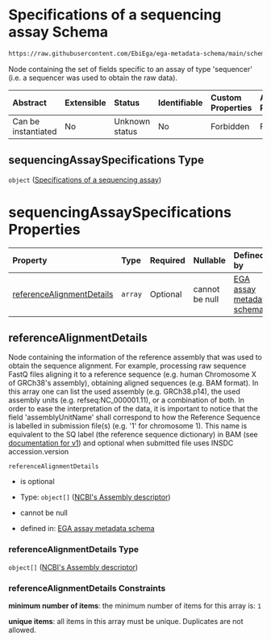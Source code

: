 # Specifications of a sequencing assay Schema

```txt
https://raw.githubusercontent.com/EbiEga/ega-metadata-schema/main/schemas/EGA.assay.json#/properties/assayTypeSpecifications/properties/sequencingAssaySpecifications
```

Node containing the set of fields specific to an assay of type 'sequencer' (i.e. a sequencer was used to obtain the raw data).

| Abstract            | Extensible | Status         | Identifiable | Custom Properties | Additional Properties | Access Restrictions | Defined In                                                                 |
| :------------------ | :--------- | :------------- | :----------- | :---------------- | :-------------------- | :------------------ | :------------------------------------------------------------------------- |
| Can be instantiated | No         | Unknown status | No           | Forbidden         | Forbidden             | none                | [EGA.assay.json\*](../../../schemas/EGA.assay.json "open original schema") |

## sequencingAssaySpecifications Type

`object` ([Specifications of a sequencing assay](ega-3-properties-assay-type-specifications-properties-specifications-of-a-sequencing-assay.md))

# sequencingAssaySpecifications Properties

| Property                                                | Type    | Required | Nullable       | Defined by                                                                                                                                                                                                                                                                                             |
| :------------------------------------------------------ | :------ | :------- | :------------- | :----------------------------------------------------------------------------------------------------------------------------------------------------------------------------------------------------------------------------------------------------------------------------------------------------- |
| [referenceAlignmentDetails](#referencealignmentdetails) | `array` | Optional | cannot be null | [EGA assay metadata schema](ega-4-definitions-reference-assembly-and-sequence-details.md "https://raw.githubusercontent.com/EbiEga/ega-metadata-schema/main/schemas/EGA.assay.json#/properties/assayTypeSpecifications/properties/sequencingAssaySpecifications/properties/referenceAlignmentDetails") |

## referenceAlignmentDetails

Node containing the information of the reference assembly that was used to obtain the sequence alignment. For example, processing raw sequence FastQ files aligning it to a reference sequence (e.g. human Chromosome X of GRCh38's assembly), obtaining aligned sequences (e.g. BAM format). In this array one can list the used assembly (e.g. GRCh38.p14), the used assembly units (e.g. refseq:NC\_000001.11), or a combination of both. In order to ease the interpretation of the data, it is important to notice that the field 'assemblyUnitName' shall correspond to how the Reference Sequence is labelled in submission file(s) (e.g. '1' for chromosome 1). This name is equivalent to the SQ label (the reference sequence dictionary) in BAM (see [documentation for v1](https://samtools.github.io/hts-specs/SAMv1.pdf)) and optional when submitted file uses INSDC accession.version

`referenceAlignmentDetails`

*   is optional

*   Type: `object[]` ([NCBI's Assembly descriptor](ega-4-definitions-ncbis-assembly-descriptor.md))

*   cannot be null

*   defined in: [EGA assay metadata schema](ega-4-definitions-reference-assembly-and-sequence-details.md "https://raw.githubusercontent.com/EbiEga/ega-metadata-schema/main/schemas/EGA.assay.json#/properties/assayTypeSpecifications/properties/sequencingAssaySpecifications/properties/referenceAlignmentDetails")

### referenceAlignmentDetails Type

`object[]` ([NCBI's Assembly descriptor](ega-4-definitions-ncbis-assembly-descriptor.md))

### referenceAlignmentDetails Constraints

**minimum number of items**: the minimum number of items for this array is: `1`

**unique items**: all items in this array must be unique. Duplicates are not allowed.
